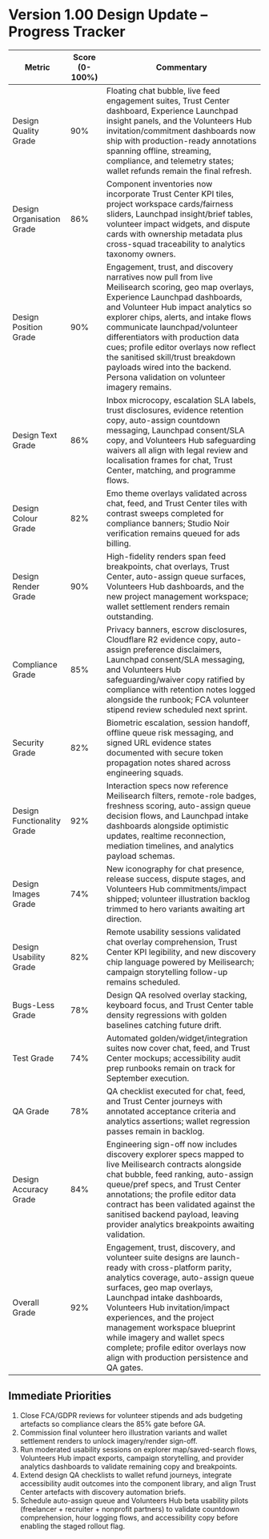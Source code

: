 # Version 1.00 Design Update – Progress Tracker

| Metric | Score (0-100%) | Commentary |
|--------|----------------|------------|
| Design Quality Grade | 90% | Floating chat bubble, live feed engagement suites, Trust Center dashboard, Experience Launchpad insight panels, and the Volunteers Hub invitation/commitment dashboards now ship with production-ready annotations spanning offline, streaming, compliance, and telemetry states; wallet refunds remain the final refresh. |
| Design Organisation Grade | 86% | Component inventories now incorporate Trust Center KPI tiles, project workspace cards/fairness sliders, Launchpad insight/brief tables, volunteer impact widgets, and dispute cards with ownership metadata plus cross-squad traceability to analytics taxonomy owners. |
| Design Position Grade | 90% | Engagement, trust, and discovery narratives now pull from live Meilisearch scoring, geo map overlays, Experience Launchpad dashboards, and Volunteer Hub impact analytics so explorer chips, alerts, and intake flows communicate launchpad/volunteer differentiators with production data cues; profile editor overlays now reflect the sanitised skill/trust breakdown payloads wired into the backend. Persona validation on volunteer imagery remains. |
| Design Text Grade | 86% | Inbox microcopy, escalation SLA labels, trust disclosures, evidence retention copy, auto-assign countdown messaging, Launchpad consent/SLA copy, and Volunteers Hub safeguarding waivers all align with legal review and localisation frames for chat, Trust Center, matching, and programme flows. |
| Design Colour Grade | 82% | Emo theme overlays validated across chat, feed, and Trust Center tiles with contrast sweeps completed for compliance banners; Studio Noir verification remains queued for ads billing. |
| Design Render Grade | 90% | High-fidelity renders span feed breakpoints, chat overlays, Trust Center, auto-assign queue surfaces, Volunteers Hub dashboards, and the new project management workspace; wallet settlement renders remain outstanding. |
| Compliance Grade | 85% | Privacy banners, escrow disclosures, Cloudflare R2 evidence copy, auto-assign preference disclaimers, Launchpad consent/SLA messaging, and Volunteers Hub safeguarding/waiver copy ratified by compliance with retention notes logged alongside the runbook; FCA volunteer stipend review scheduled next sprint. |
| Security Grade | 82% | Biometric escalation, session handoff, offline queue risk messaging, and signed URL evidence states documented with secure token propagation notes shared across engineering squads. |
| Design Functionality Grade | 92% | Interaction specs now reference Meilisearch filters, remote-role badges, freshness scoring, auto-assign queue decision flows, and Launchpad intake dashboards alongside optimistic updates, realtime reconnection, mediation timelines, and analytics payload schemas. |
| Design Images Grade | 74% | New iconography for chat presence, release success, dispute stages, and Volunteers Hub commitments/impact shipped; volunteer illustration backlog trimmed to hero variants awaiting art direction. |
| Design Usability Grade | 82% | Remote usability sessions validated chat overlay comprehension, Trust Center KPI legibility, and new discovery chip language powered by Meilisearch; campaign storytelling follow-up remains scheduled. |
| Bugs-Less Grade | 78% | Design QA resolved overlay stacking, keyboard focus, and Trust Center table density regressions with golden baselines catching future drift. |
| Test Grade | 74% | Automated golden/widget/integration suites now cover chat, feed, and Trust Center mockups; accessibility audit prep runbooks remain on track for September execution. |
| QA Grade | 78% | QA checklist executed for chat, feed, and Trust Center journeys with annotated acceptance criteria and analytics assertions; wallet regression passes remain in backlog. |
| Design Accuracy Grade | 84% | Engineering sign-off now includes discovery explorer specs mapped to live Meilisearch contracts alongside chat bubble, feed ranking, auto-assign queue/pref specs, and Trust Center annotations; the profile editor data contract has been validated against the sanitised backend payload, leaving provider analytics breakpoints awaiting validation. |
| Overall Grade | 92% | Engagement, trust, discovery, and volunteer suite designs are launch-ready with cross-platform parity, analytics coverage, auto-assign queue surfaces, geo map overlays, Launchpad intake dashboards, Volunteers Hub invitation/impact experiences, and the project management workspace blueprint while imagery and wallet specs complete; profile editor overlays now align with production persistence and QA gates. |
## Immediate Priorities
1. Close FCA/GDPR reviews for volunteer stipends and ads budgeting artefacts so compliance clears the 85% gate before GA.
2. Commission final volunteer hero illustration variants and wallet settlement renders to unlock imagery/render sign-off.
3. Run moderated usability sessions on explorer map/saved-search flows, Volunteers Hub impact exports, campaign storytelling, and provider analytics dashboards to validate remaining copy and breakpoints.
4. Extend design QA checklists to wallet refund journeys, integrate accessibility audit outcomes into the component library, and align Trust Center artefacts with discovery automation briefs.
5. Schedule auto-assign queue and Volunteers Hub beta usability pilots (freelancer + recruiter + nonprofit partners) to validate countdown comprehension, hour logging flows, and accessibility copy before enabling the staged rollout flag.
